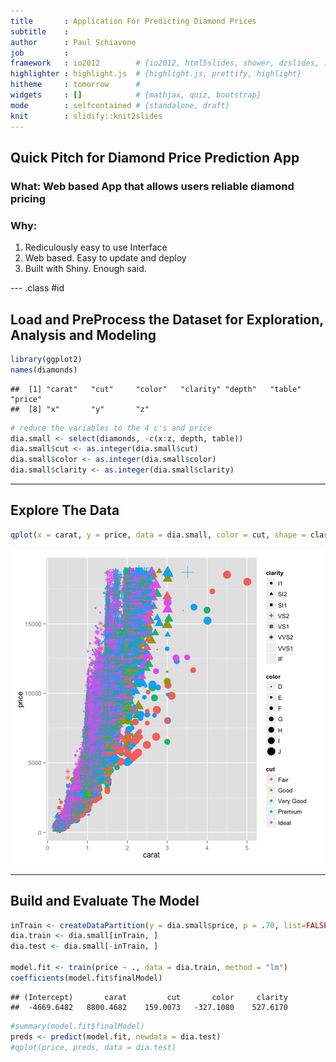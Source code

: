 ```yaml
---
title       : Application For Predicting Diamond Prices
subtitle    : 
author      : Paul Schiavone
job         : 
framework   : io2012        # {io2012, html5slides, shower, dzslides, ...}
highlighter : highlight.js  # {highlight.js, prettify, highlight}
hitheme     : tomorrow      # 
widgets     : []            # {mathjax, quiz, bootstrap}
mode        : selfcontained # {standalone, draft}
knit        : slidify::knit2slides
---
```


## Quick Pitch for Diamond Price Prediction App

### What:  Web based App that allows users reliable diamond pricing

### Why:  

1. Rediculously easy to use Interface
2. Web based.  Easy to update and deploy
3. Built with Shiny.  Enough said.

--- .class #id 

## Load and PreProcess the Dataset for Exploration, Analysis and Modeling


```r
library(ggplot2)
names(diamonds)
```

```
##  [1] "carat"   "cut"     "color"   "clarity" "depth"   "table"   "price"  
##  [8] "x"       "y"       "z"
```

```r
# reduce the variables to the 4 c's and price
dia.small <- select(diamonds, -c(x:z, depth, table))
dia.small$cut <- as.integer(dia.small$cut)
dia.small$color <- as.integer(dia.small$color)
dia.small$clarity <- as.integer(dia.small$clarity)
```

---

## Explore The Data

```r
qplot(x = carat, y = price, data = dia.small, color = cut, shape = clarity, size = color)
```

![plot of chunk unnamed-chunk-2](assets/fig/unnamed-chunk-2-1.png) 

---

## Build and Evaluate The Model

```r
inTrain <- createDataPartition(y = dia.small$price, p = .70, list=FALSE)
dia.train <- dia.small[inTrain, ]
dia.test <- dia.small[-inTrain, ]

model.fit <- train(price ~ ., data = dia.train, method = "lm")
coefficients(model.fit$finalModel)
```

```
## (Intercept)       carat         cut       color     clarity 
##  -4669.6482   8800.4682    159.0073   -327.1080    527.6170
```

```r
#summary(model.fit$finalModel)
preds <- predict(model.fit, newdata = dia.test)
#qplot(price, preds, data = dia.test)
```


